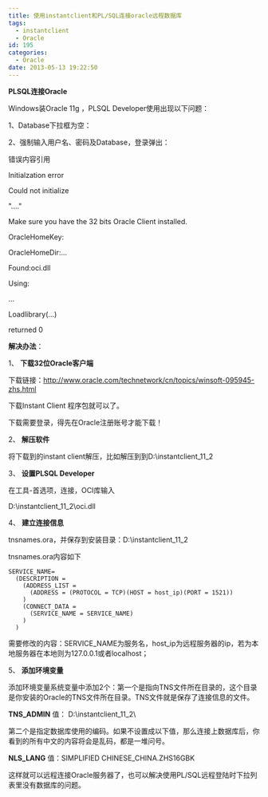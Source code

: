 ```yaml
---
title: 使用instantclient和PL/SQL连接oracle远程数据库
tags:
  - instantclient
  - Oracle
id: 195
categories:
  - Oracle
date: 2013-05-13 19:22:50
---
```


**<a>PLSQL连接Oracle</a>**

Windows装Oracle 11g ，PLSQL Developer使用出现以下问题：

1、Database下拉框为空：

2、强制输入用户名、密码及Database，登录弹出：

错误内容引用

Initialzation error

Could not initialize

&quot;....&quot;

Make sure you have the 32 bits Oracle Client installed.

OracleHomeKey:

OracleHomeDir:...

Found:oci.dll

Using:

...

Loadlibrary(...)

returned 0

**解决办法**：

1、 **下载32位Oracle客户端**

下载链接：<u>http://www.oracle.com/technetwork/cn/topics/winsoft-095945-zhs.html</u>

下载<span>Instant Client 程序包就可以了。</span>

下载需要登录，得先在Oracle注册账号才能下载！

2、 **解压软件**

将下载到的instant client解压，比如解压到到D:\instantclient_11_2

3、 **设置PLSQL Developer**

在工具-首选项，连接，OCI库输入

D:\instantclient_11_2\oci.dll

4、 **建立连接信息**

tnsnames.ora，并保存到安装目录：D:\instantclient_11_2

tnsnames.ora内容如下
```
SERVICE_NAME=
  (DESCRIPTION =
    (ADDRESS_LIST =
      (ADDRESS = (PROTOCOL = TCP)(HOST = host_ip)(PORT = 1521))
    )
    (CONNECT_DATA =
      (SERVICE_NAME = SERVICE_NAME)
    )
  )
```

需要修改的内容：SERVICE_NAME为服务名，host_ip为远程服务器的ip，若为本地服务器在本地则为127.0.0.1或者localhost；

5、 **添加环境变量**

添加环境变量系统变量中添加2个：第一个是指向TNS文件所在目录的，这个目录是你安装的Oracle的TNS文件所在目录。TNS文件就是保存了连接信息的文件。

**TNS_ADMIN** 值： D:\instantclient_11_2\

第二个是指定数据库使用的编码。如果不设置成以下值，那么连接上数据库后，你看到的所有中文的内容将会是乱码，都是一堆问号。

**NLS_LANG** 值：SIMPLIFIED CHINESE_CHINA.ZHS16GBK

这样就可以远程连接Oracle服务器了，也可以解决使用PL/SQL远程登陆时下拉列表里没有数据库的问题。